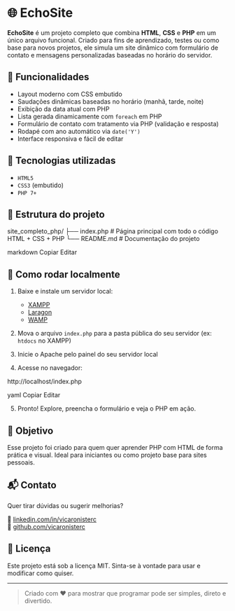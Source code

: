 # 🌐 EchoSite

**EchoSite** é um projeto completo que combina **HTML**, **CSS** e **PHP** em um único arquivo funcional. Criado para fins de aprendizado, testes ou como base para novos projetos, ele simula um site dinâmico com formulário de contato e mensagens personalizadas baseadas no horário do servidor.

## 📌 Funcionalidades

- Layout moderno com CSS embutido  
- Saudações dinâmicas baseadas no horário (manhã, tarde, noite)  
- Exibição da data atual com PHP  
- Lista gerada dinamicamente com `foreach` em PHP  
- Formulário de contato com tratamento via PHP (validação e resposta)  
- Rodapé com ano automático via `date('Y')`  
- Interface responsiva e fácil de editar  

## 🧠 Tecnologias utilizadas

- `HTML5`  
- `CSS3` (embutido)  
- `PHP 7+`  

## 📁 Estrutura do projeto

site_completo_php/
├── index.php # Página principal com todo o código HTML + CSS + PHP
└── README.md # Documentação do projeto

markdown
Copiar
Editar

## 🚀 Como rodar localmente

1. Baixe e instale um servidor local:
   - [XAMPP](https://www.apachefriends.org/index.html)
   - [Laragon](https://laragon.org/)
   - [WAMP](https://www.wampserver.com/en/)

2. Mova o arquivo `index.php` para a pasta pública do seu servidor (ex: `htdocs` no XAMPP)

3. Inicie o Apache pelo painel do seu servidor local

4. Acesse no navegador:

http://localhost/index.php

yaml
Copiar
Editar

5. Pronto! Explore, preencha o formulário e veja o PHP em ação.

## 🎯 Objetivo

Esse projeto foi criado para quem quer aprender PHP com HTML de forma prática e visual. Ideal para iniciantes ou como projeto base para sites pessoais.

## 📬 Contato

Quer tirar dúvidas ou sugerir melhorias?

  
🔗 [linkedin.com/in/vicaronisterc](https://linkedin.com/in/vicaronisterc)  
🐙 [github.com/vicaronisterc](https://github.com/vicaronisterc)

## 📝 Licença

Este projeto está sob a licença MIT. Sinta-se à vontade para usar e modificar como quiser.

---

> Criado com ❤️ para mostrar que programar pode ser simples, direto e divertido.
